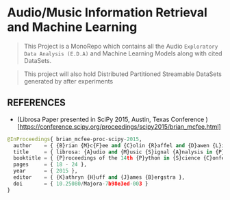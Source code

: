 # Audio/Music Information Retrieval and Machine Learning
> This Project is a MonoRepo which contains all the Audio `Exploratory Data Analysis (E.D.A)` and
> Machine Learning Models along with cited DataSets.

> This project will also hold Distributed Partitioned Streamable DataSets generated by after experiments



## REFERENCES
* (Librosa Paper presented in SciPy 2015, Austin, Texas Conference  )[https://conference.scipy.org/proceedings/scipy2015/brian_mcfee.html]

```python
@InProceedings{ brian_mcfee-proc-scipy-2015,
  author    = { {B}rian {M}c{F}ee and {C}olin {R}affel and {D}awen {L}iang and {D}aniel {P}.{W}. {E}llis and {M}att {M}c{V}icar and {E}ric {B}attenberg and {O}riol {N}ieto },
  title     = { librosa: {A}udio and {M}usic {S}ignal {A}nalysis in {P}ython },
  booktitle = { {P}roceedings of the 14th {P}ython in {S}cience {C}onference },
  pages     = { 18 - 24 },
  year      = { 2015 },
  editor    = { {K}athryn {H}uff and {J}ames {B}ergstra },
  doi       = { 10.25080/Majora-7b98e3ed-003 }
}
```

